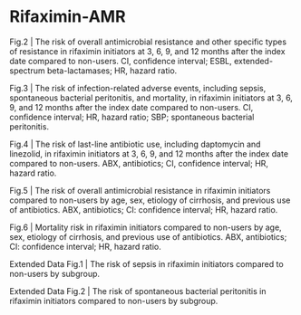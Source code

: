 # Rifaximin-AMR

Fig.2 | The risk of overall antimicrobial resistance and other specific types of resistance in rifaximin initiators at 3, 6, 9, and 12 months after the index date compared to non-users. CI, confidence interval; ESBL, extended-spectrum beta-lactamases; HR, hazard ratio.

Fig.3 | The risk of infection-related adverse events, including sepsis, spontaneous bacterial peritonitis, and mortality, in rifaximin initiators at 3, 6, 9, and 12 months after the index date compared to non-users. CI, confidence interval; HR, hazard ratio; SBP; spontaneous bacterial peritonitis.

Fig.4 | The risk of last-line antibiotic use, including daptomycin and linezolid, in rifaximin initiators at 3, 6, 9, and 12 months after the index date compared to non-users. ABX, antibiotics; CI, confidence interval; HR, hazard ratio.

Fig.5 | The risk of overall antimicrobial resistance in rifaximin initiators compared to non-users by age, sex, etiology of cirrhosis, and previous use of antibiotics. ABX, antibiotics; CI: confidence interval; HR, hazard ratio.

Fig.6 | Mortality risk in rifaximin initiators compared to non-users by age, sex, etiology of cirrhosis, and previous use of antibiotics. ABX, antibiotics; CI: confidence interval; HR, hazard ratio.

Extended Data Fig.1 | The risk of sepsis in rifaximin initiators compared to non-users by subgroup.

Extended Data Fig.2 | The risk of spontaneous bacterial peritonitis in rifaximin initiators compared to non-users by subgroup.
